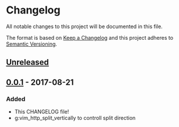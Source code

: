 # Changelog
All notable changes to this project will be documented in this file.

The format is based on [Keep a Changelog](http://keepachangelog.com/en/1.0.0/)
and this project adheres to [Semantic Versioning](http://semver.org/spec/v2.0.0.html).

## [Unreleased]
## [0.0.1] - 2017-08-21
### Added
- This CHANGELOG file!
- g:vim_http_split_vertically to controll split direction


[Unreleased]: https://github.com/nicwest/vim-http/compare/0.0.1...HEAD
[0.0.1]: https://github.com/nicwest/vim-http/compare/TAIL...0.0.1
